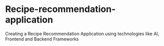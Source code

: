 # Recipe-recommendation-application
Creating a Recipe Recommendation Application using technologies like AI, Frontend and Backend Frameworks
